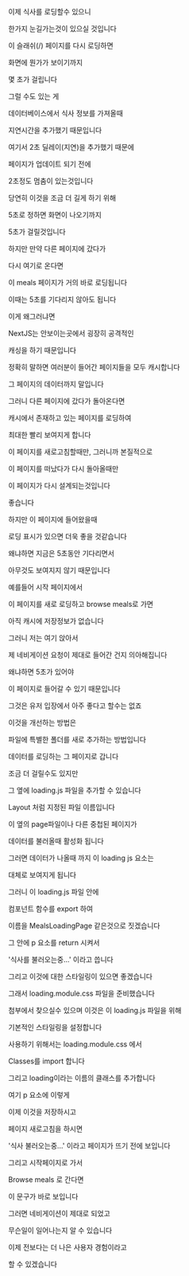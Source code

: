 이제 식사를 로딩할수 있으니

한가지 눈길가는것이 있으실 것입니다

이 슬래쉬(/) 페이지를 다시 로딩하면

화면에 뭔가가 보이기까지

몇 초가 걸립니다

그럴 수도 있는 게

데이터베이스에서 식사 정보를 가져올때

지연시간을 추가했기 때문입니다

여기서 2초 딜레이(지연)을 추가했기 때문에

페이지가 업데이트 되기 전에

2초정도 멈춤이 있는것입니다

당연히 이것을 조금 더 길게 하기 위해

5초로 정하면 화면이 나오기까지

5초가 걸릴것입니다

하지만 만약 다른 페이지에 갔다가

다시 여기로 온다면

이 meals 페이지가 거의 바로 로딩됩니다

이때는 5초를 기다리지 않아도 됩니다

이게 왜그러냐면

NextJS는 안보이는곳에서 굉장히 공격적인

캐싱을 하기 때문입니다

정확히 말하면 여러분이 들어간 페이지들을 모두 캐시합니다

그 페이지의 데이터까지 말입니다

그러니 다른 페이지에 갔다가 돌아온다면

캐시에서 존재하고 있는 페이지를 로딩하여

최대한 빨리 보여지게 합니다

이 페이지를 새로고침할때만, 그러니까 본질적으로

이 페이지를 떠났다가 다시 돌아올때만

이 페이지가 다시 설계되는것입니다

좋습니다

하지만 이 페이지에 들어왔을때

로딩 표시가 있으면 더욱 좋을 것같습니다

왜냐하면 지금은 5초동안 기다리면서

아무것도 보여지지 않기 때문입니다

예를들어 시작 페이지에서

이 페이지를 새로 로딩하고 browse meals로 가면

아직 캐시에 저장정보가 없습니다

그러니 저는 여기 앉아서

제 네비게이션 요청이 제대로 들어간 건지 의아해집니다

왜냐하면 5초가 있어야

이 페이지로 들어갈 수 있기 때문입니다

그것은 유저 입장에서 아주 좋다고 할수는 없죠

이것을 개선하는 방법은

파일에 특별한 폴더를 새로 추가하는 방법입니다

데이터를 로딩하는 그 페이지로 갑니다

조금 더 걸릴수도 있지만

그 옆에 loading.js 파일을 추가할 수 있습니다

Layout 처럼 지정된 파일 이름입니다

이 옆의 page파일이나 다른 중첩된 페이지가

데이터를 불러올때 활성화 됩니다

그러면 데이터가 나올때 까지 이 loading js 요소는

대체로 보여지게 됩니다

그러니 이 loading.js 파일 안에

컴포넌트 함수를 export 하여

이름을 MealsLoadingPage 같은것으로 짓겠습니다

그 안에 p 요소를 return 시켜서

'식사를 불러오는중…' 이라고 씁니다

그리고 이것에 대한 스타일링이 있으면 좋겠습니다

그래서 loading.module.css 파일을 준비했습니다

첨부에서 찾으실수 있으며 이것은 이 loading.js 파일을 위해

기본적인 스타일링을 설정합니다

사용하기 위해서는 loading.module.css 에서

Classes를 import 합니다

그리고 loading이라는 이름의 클래스를 추가합니다

여기 p 요소에 이렇게

이제 이것을 저장하시고

페이지 새로고침을 하시면

'식사 불러오는중…' 이라고 페이지가 뜨기 전에 보입니다

그리고 시작페이지로 가서

Browse meals 로 간다면

이 문구가 바로 보입니다

그러면 네비게이션이 제대로 되었고

무슨일이 일어나는지 알 수 있습니다

이제 전보다는 더 나은 사용자 경험이라고

할 수 있겠습니다
